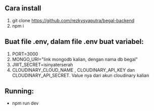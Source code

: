 ## Cara install

1. git clone https://github.com/rezkysyaputra/begal-backend
2. npm i

## Buat file .env, dalam file .env buat variabel:

1. PORT=3000
2. MONGO_URI="link mongodb kalian, dengan nama db begal"
3. JWT_SECRET=isinyaterserah
4. CLOUDINARY_CLOUD_NAME , CLOUDINARY_API_KEY dan CLOUDINARY_API_SECRET. Value nya dari akun cloudinary kalian

## Running:

- npm run dev
